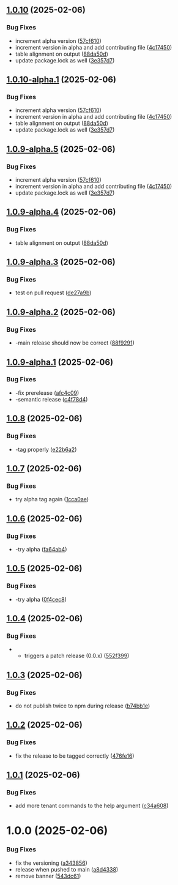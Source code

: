 ## [1.0.10](https://github.com/niledatabase/cli/compare/v1.0.9...v1.0.10) (2025-02-06)


### Bug Fixes

* increment alpha version ([57cf610](https://github.com/niledatabase/cli/commit/57cf610ceafd6b1a4bcf9b60b5c1a5f4edb2782a))
* increment version in alpha and add contributing file ([4c17450](https://github.com/niledatabase/cli/commit/4c1745023a2a048022d2a0efea2dfd1dd6c829c3))
* table alignment on output ([88da50d](https://github.com/niledatabase/cli/commit/88da50d6f50c86c59f4bcd0c433db43eda5e3d27))
* update package.lock as well ([3e357d7](https://github.com/niledatabase/cli/commit/3e357d7b228949ae52fe7625aef840c17a80ceaa))

## [1.0.10-alpha.1](https://github.com/niledatabase/cli/compare/v1.0.9...v1.0.10-alpha.1) (2025-02-06)


### Bug Fixes

* increment alpha version ([57cf610](https://github.com/niledatabase/cli/commit/57cf610ceafd6b1a4bcf9b60b5c1a5f4edb2782a))
* increment version in alpha and add contributing file ([4c17450](https://github.com/niledatabase/cli/commit/4c1745023a2a048022d2a0efea2dfd1dd6c829c3))
* table alignment on output ([88da50d](https://github.com/niledatabase/cli/commit/88da50d6f50c86c59f4bcd0c433db43eda5e3d27))
* update package.lock as well ([3e357d7](https://github.com/niledatabase/cli/commit/3e357d7b228949ae52fe7625aef840c17a80ceaa))

## [1.0.9-alpha.5](https://github.com/niledatabase/cli/compare/v1.0.9-alpha.4...v1.0.9-alpha.5) (2025-02-06)


### Bug Fixes

* increment alpha version ([57cf610](https://github.com/niledatabase/cli/commit/57cf610ceafd6b1a4bcf9b60b5c1a5f4edb2782a))
* increment version in alpha and add contributing file ([4c17450](https://github.com/niledatabase/cli/commit/4c1745023a2a048022d2a0efea2dfd1dd6c829c3))
* update package.lock as well ([3e357d7](https://github.com/niledatabase/cli/commit/3e357d7b228949ae52fe7625aef840c17a80ceaa))

## [1.0.9-alpha.4](https://github.com/niledatabase/cli/compare/v1.0.9-alpha.3...v1.0.9-alpha.4) (2025-02-06)


### Bug Fixes

* table alignment on output ([88da50d](https://github.com/niledatabase/cli/commit/88da50d6f50c86c59f4bcd0c433db43eda5e3d27))

## [1.0.9-alpha.3](https://github.com/niledatabase/cli/compare/v1.0.9-alpha.2...v1.0.9-alpha.3) (2025-02-06)


### Bug Fixes

* test on pull request ([de27a9b](https://github.com/niledatabase/cli/commit/de27a9b0b755b0ca8f4c69ab42d497e83a4733e2))

## [1.0.9-alpha.2](https://github.com/niledatabase/cli/compare/v1.0.9-alpha.1...v1.0.9-alpha.2) (2025-02-06)


### Bug Fixes

* -main release should now be correct ([88f9291](https://github.com/niledatabase/cli/commit/88f92910c1cbf267994d7ec9dab5a1fdc771ab89))

## [1.0.9-alpha.1](https://github.com/niledatabase/cli/compare/v1.0.8...v1.0.9-alpha.1) (2025-02-06)


### Bug Fixes

* -fix prerelease ([afc4c09](https://github.com/niledatabase/cli/commit/afc4c09c633939f498f5cf8202cf8d96a267879d))
* -semantic release ([c4f78d4](https://github.com/niledatabase/cli/commit/c4f78d498a7d9e7183d21e8cd6e87696f9dd5957))

## [1.0.8](https://github.com/niledatabase/cli/compare/v1.0.7...v1.0.8) (2025-02-06)


### Bug Fixes

* -tag properly ([e22b6a2](https://github.com/niledatabase/cli/commit/e22b6a25ec98b976db04cd9e1a11f41f371bfa99))

## [1.0.7](https://github.com/niledatabase/cli/compare/v1.0.6...v1.0.7) (2025-02-06)


### Bug Fixes

* try alpha tag again ([1cca0ae](https://github.com/niledatabase/cli/commit/1cca0aecbec8094ed4312d485c6c636b0b668472))

## [1.0.6](https://github.com/niledatabase/cli/compare/v1.0.5...v1.0.6) (2025-02-06)


### Bug Fixes

* -try alpha ([fa64ab4](https://github.com/niledatabase/cli/commit/fa64ab480efd4357d221ab6ceda7b511526252fd))

## [1.0.5](https://github.com/niledatabase/cli/compare/v1.0.4...v1.0.5) (2025-02-06)


### Bug Fixes

* -try alpha ([0f4cec8](https://github.com/niledatabase/cli/commit/0f4cec80bd720da8c51f6569f7f4790237ac5a51))

## [1.0.4](https://github.com/niledatabase/cli/compare/v1.0.3...v1.0.4) (2025-02-06)


### Bug Fixes

* - triggers a patch release (0.0.x) ([552f399](https://github.com/niledatabase/cli/commit/552f399d98ce5f1ed9c0acb97b5f2cebd96ec5a7))

## [1.0.3](https://github.com/niledatabase/cli/compare/v1.0.2...v1.0.3) (2025-02-06)


### Bug Fixes

* do not publish twice to npm during release ([b74bb1e](https://github.com/niledatabase/cli/commit/b74bb1e12318a0f1183bb07ef4962c43488ad7ae))

## [1.0.2](https://github.com/niledatabase/cli/compare/v1.0.1...v1.0.2) (2025-02-06)


### Bug Fixes

* fix the release to be tagged correctly ([476fe16](https://github.com/niledatabase/cli/commit/476fe16e0e2d9a340457c3ab35a7007690e98e8e))

## [1.0.1](https://github.com/niledatabase/cli/compare/v1.0.0...v1.0.1) (2025-02-06)


### Bug Fixes

* add more tenant commands to the help argument ([c34a608](https://github.com/niledatabase/cli/commit/c34a6086561ff45ba18ab0d37f4dbeca902b683d))

# 1.0.0 (2025-02-06)


### Bug Fixes

* fix the versioning ([a343856](https://github.com/niledatabase/cli/commit/a343856d91a7be924b6d2d6069bfca1387227ea8))
* release when pushed to main ([a8d4338](https://github.com/niledatabase/cli/commit/a8d4338eb7de6357d440f0713b1ebb9e6d32cf5d))
* remove banner ([543dc61](https://github.com/niledatabase/cli/commit/543dc610f50b4dc8002d4b55b02f03b6ddee36bb))
